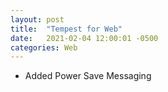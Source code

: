 ```yaml
---
layout: post
title:  "Tempest for Web"
date:   2021-02-04 12:00:01 -0500
categories: Web
---
```


- Added Power Save Messaging
